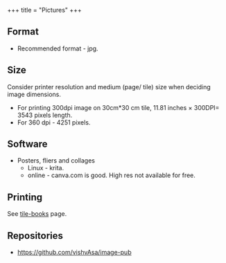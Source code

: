 +++
title = "Pictures"
+++

## Format
- Recommended format - jpg.

## Size
Consider printer resolution and medium (page/ tile) size when deciding image dimensions.

- For printing 300dpi image on 30cm*30 cm tile, 11.81 inches × 300DPI= 3543 pixels length.
- For 360  dpi - 4251 pixels.

## Software
- Posters, fliers and collages 
  - Linux - krita.
  - online - canva.com is good. High res not available for free.

## Printing
See [tile-books](/content/books/tile-books) page.

## Repositories
- https://github.com/vishvAsa/image-pub
